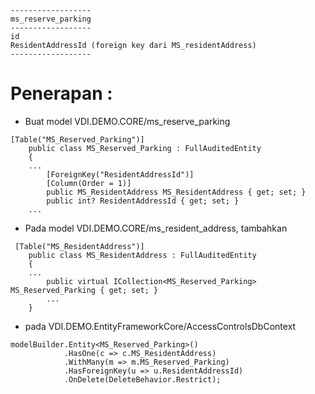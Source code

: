 ```
------------------
ms_reserve_parking
------------------
id
ResidentAddressId (foreign key dari MS_residentAddress)
------------------
```

# Penerapan :

- Buat model VDI.DEMO.CORE/ms_reserve_parking

```
[Table("MS_Reserved_Parking")]
    public class MS_Reserved_Parking : FullAuditedEntity
    {
	...	
        [ForeignKey("ResidentAddressId")]
        [Column(Order = 1)]
        public MS_ResidentAddress MS_ResidentAddress { get; set; }
        public int? ResidentAddressId { get; set; }
	...
```

- Pada model VDI.DEMO.CORE/ms_resident_address, tambahkan
```
 [Table("MS_ResidentAddress")]
    public class MS_ResidentAddress : FullAuditedEntity
    {
	...
        public virtual ICollection<MS_Reserved_Parking> MS_Reserved_Parking { get; set; }
    	...
    }
```

- pada  VDI.DEMO.EntityFrameworkCore/AccessControlsDbContext

```
modelBuilder.Entity<MS_Reserved_Parking>()
            .HasOne(c => c.MS_ResidentAddress)
            .WithMany(m => m.MS_Reserved_Parking)
            .HasForeignKey(u => u.ResidentAddressId)
            .OnDelete(DeleteBehavior.Restrict);
```


